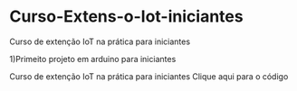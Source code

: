# Curso-Extens-o-Iot-iniciantes
Curso de extenção IoT na prática para iniciantes

1)Primeito projeto em arduino para iniciantes

Curso de extenção IoT na prática para iniciantes
<a heref="piscapisca.png">Clique aqui para o código</a>
